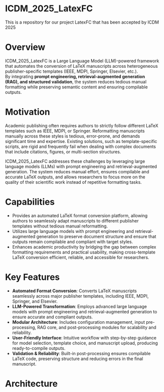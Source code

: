 # ICDM_2025_LatexFC
This is a repository for our project LatexFC that has been accepted by ICDM 2025

# Overview  
ICDM_2025_LatexFC is a Large Language Model (LLM)-powered framework that automates the conversion of LaTeX manuscripts across heterogeneous publisher-specific templates (IEEE, MDPI, Springer, Elsevier, etc.).  
By integrating **prompt engineering, retrieval-augmented generation (RAG), and structured validation**, the system reduces tedious manual formatting while preserving semantic content and ensuring compilable outputs.  

# Motivation  
Academic publishing often requires authors to strictly follow different LaTeX templates such as IEEE, MDPI, or Springer. Reformatting manuscripts manually across these styles is tedious, error-prone, and demands significant time and expertise. Existing solutions, such as template-specific scripts, are rigid and frequently fail when dealing with complex documents that include citations, figures, or multi-section structures.  

ICDM_2025_LatexFC addresses these challenges by leveraging large language models (LLMs) with prompt engineering and retrieval-augmented generation. The system reduces manual effort, ensures compilable and accurate LaTeX outputs, and allows researchers to focus more on the quality of their scientific work instead of repetitive formatting tasks.  

# Capabilities  
- Provides an automated LaTeX format conversion platform, allowing authors to seamlessly adapt manuscripts to different publisher templates without tedious manual reformatting.  
- Utilizes large language models with prompt engineering and retrieval-augmented generation to preserve document structure and ensure that outputs remain compilable and compliant with target styles.  
- Enhances academic productivity by bridging the gap between complex formatting requirements and practical usability, making cross-template LaTeX conversion efficient, reliable, and accessible for researchers.  

# Key Features  
- **Automated Format Conversion**: Converts LaTeX manuscripts seamlessly across major publisher templates, including IEEE, MDPI, Springer, and Elsevier.  
- **LLM-Powered Transformation**: Employs advanced large language models with prompt engineering and retrieval-augmented generation to ensure accurate and compliant outputs.  
- **Modular Architecture**: Includes configuration management, input pre-processing, RAG core, and post-processing modules for scalability and reliability.  
- **User-Friendly Interface**: Intuitive workflow with step-by-step guidance for model selection, template choice, and manuscript upload, producing ready-to-compile outputs.  
- **Validation & Reliability**: Built-in post-processing ensures compilable LaTeX code, preserving structure and reducing errors in the final manuscript.

# Architecture
